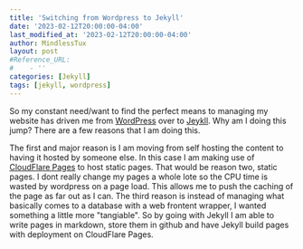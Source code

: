 ```yaml
---
title: 'Switching from Wordpress to Jekyll'
date: '2023-02-12T20:00:00-04:00'
last_modified_at: '2023-02-12T20:00:00-04:00'
author: MindlessTux
layout: post
#Reference_URL:
#    - ''
categories: [Jekyll]
tags: [jekyll, wordpress]
---
```


So my constant need/want to find the perfect means to managing my website has driven me from [WordPress](https://wordpress.org/) over to [Jeykll](https://jekyllrb.com/).  Why am I doing this jump?  There are a few reasons that I am doing this.

<!--readmore-->

The first and major reason is I am moving from self hosting the content to having it hosted by someone else.  In this case I am making use of [CloudFlare Pages](https://pages.cloudflare.com/) to host static pages.  That would be reason two, static pages.  I dont really change my pages a whole lote so the CPU time is wasted by wordpress on a page load.  This allows me to push the caching of the page as far out as I can.  The third reason is instead of managing what basically comes to a database with a web frontent wrapper, I wanted something a little more "tangiable".  So by going with Jekyll I am able to write pages in markdown, store them in github and have Jekyll build pages with deployment on CloudFlare Pages.